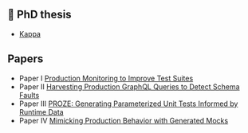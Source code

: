 ## 🔗 PhD thesis
- [Kappa](todo)

## Papers
- Paper I [Production Monitoring to Improve Test Suites](https://arxiv.org/abs/2012.01198)
- Paper II [Harvesting Production GraphQL Queries to Detect Schema Faults](https://arxiv.org/abs/2112.08267)
- Paper III [PROZE: Generating Parameterized Unit Tests Informed by Runtime Data](https://arxiv.org/abs/2407.00768)
- Paper IV [Mimicking Production Behavior with Generated Mocks](https://arxiv.org/abs/2208.01321)
